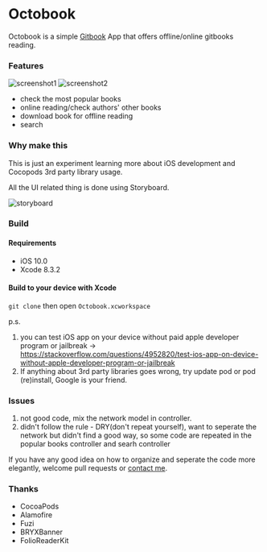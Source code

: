 # Octobook

Octobook is a simple [Gitbook](https://www.gitbook.com) App that offers offline/online gitbooks reading.

### Features

![screenshot1](https://github.com/KrisYu/Octobook/blob/master/screenshots/screenshot1.png?raw=true)
![screenshot2](https://github.com/KrisYu/Octobook/blob/master/screenshots/screenshot2.png?raw=true)


- check the most popular books
- online reading/check authors' other books
- download book for offline reading
- search


### Why make this

This is just an experiment learning more about iOS development and Cocopods 3rd party library usage.

All the UI related thing is done using Storyboard.

![storyboard](https://github.com/KrisYu/Octobook/blob/master/screenshots/storyboard.png?raw=true)


### Build

#### Requirements

- iOS 10.0
- Xcode 8.3.2

#### Build to your device with Xcode

`git clone` then open `Octobook.xcworkspace`

p.s. 

1. you can test iOS app on your device without paid apple developer program or jailbreak -> <https://stackoverflow.com/questions/4952820/test-ios-app-on-device-without-apple-developer-program-or-jailbreak>  
2. If anything about 3rd party libraries goes wrong, try update pod or pod (re)install, Google is your friend.

### Issues

1. not good code, mix the network model in controller.
2. didn't follow the rule - DRY(don't repeat yourself), want to seperate the network but didn't find a good way, so some code are repeated in the popular books controller and searh controller


If you have any good idea on how to organize and seperate the code more elegantly, welcome pull requests or [contact me](mailto:yu_xue@me?Subject=Code%20Suggestions).

### Thanks

- CocoaPods
- Alamofire
- Fuzi
- BRYXBanner
- FolioReaderKit
